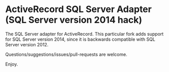 # ActiveRecord SQL Server Adapter (SQL Server version 2014 hack)

The SQL Server adapter for ActiveRecord. This particular fork adds support for SQL Server version 2014, since it is backwards compatible with SQL Server version 2012.

Questions/suggestions/issues/pull-requests are welcome.

Enjoy.
